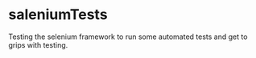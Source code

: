 # saleniumTests
Testing the selenium framework to run some automated tests and get to grips with testing.
